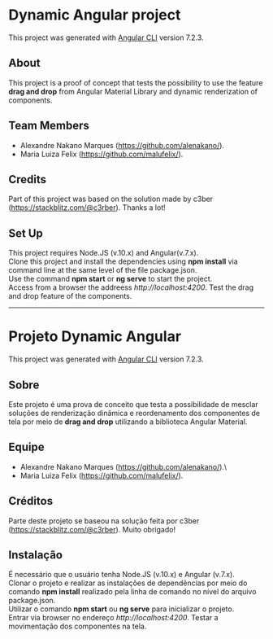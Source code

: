 # Dynamic Angular project

This project was generated with [Angular CLI](https://github.com/angular/angular-cli) version 7.2.3.

## About
This project is a proof of concept that tests the possibility to use the feature **drag and drop** from Angular Material Library and dynamic renderization of components.

## Team Members
* Alexandre Nakano Marques (https://github.com/alenakano/).
* Maria Luiza Felix (https://github.com/malufelix/).

## Credits
Part of this project was based on the solution made by c3ber (https://stackblitz.com/@c3rber).
Thanks a lot!

## Set Up
This project requires Node.JS (v.10.x) and Angular(v.7.x).\
Clone this project and install the dependencies using **npm install** via command line at the same level of the file package.json.\
Use the command **npm start** or **ng serve** to start the project.\
Access from a browser the addreess *http://localhost:4200*.
Test the drag and drop feature of the components.

***

# Projeto Dynamic Angular

This project was generated with [Angular CLI](https://github.com/angular/angular-cli) version 7.2.3.

## Sobre
Este projeto é uma prova de conceito que testa a possibilidade de mesclar soluções de renderização dinâmica e reordenamento dos componentes de tela por meio de **drag and drop** utilizando a biblioteca Angular Material.

## Equipe
* Alexandre Nakano Marques (https://github.com/alenakano/).\
* Maria Luiza Felix (https://github.com/malufelix/).

## Créditos
Parte deste projeto se baseou na solução feita por c3ber (https://stackblitz.com/@c3rber).
Muito obrigado!

## Instalação
É necessário que o usuário tenha Node.JS (v.10.x) e Angular (v.7.x).\
Clonar o projeto e realizar as instalações de dependências por meio do comando **npm install** realizado pela linha de comando no nível do arquivo package.json.\
Utilizar o comando **npm start** ou **ng serve** para inicializar o projeto.\
Entrar via browser no endereço *http://localhost:4200*.
Testar a movimentação dos componentes na tela.

